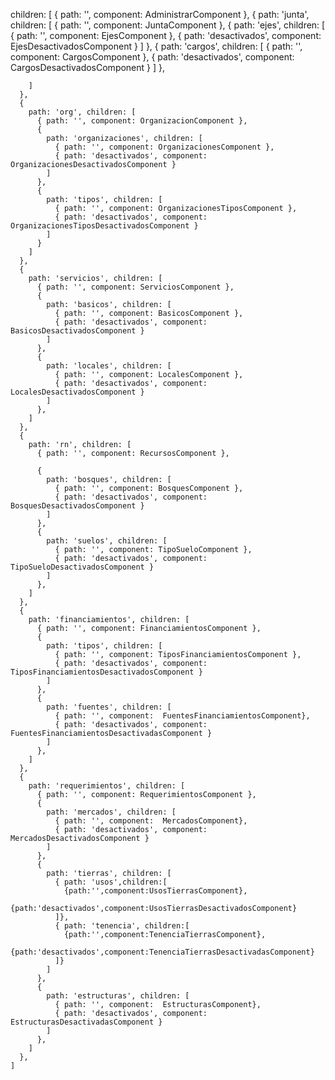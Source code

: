  children: [
      { path: '', component: AdministrarComponent },
      {
        path: 'junta',
        children: [
          { path: '', component: JuntaComponent },
          {
            path: 'ejes', children: [
              { path: '', component: EjesComponent },
              { path: 'desactivados', component: EjesDesactivadosComponent }
            ]
          },
          {
            path: 'cargos', children: [
              { path: '', component: CargosComponent },
              { path: 'desactivados', component: CargosDesactivadosComponent }
            ]
          },

        ]
      },
      {
        path: 'org', children: [
          { path: '', component: OrganizacionComponent },
          {
            path: 'organizaciones', children: [
              { path: '', component: OrganizacionesComponent },
              { path: 'desactivados', component: OrganizacionesDesactivadosComponent }
            ]
          },
          {
            path: 'tipos', children: [
              { path: '', component: OrganizacionesTiposComponent },
              { path: 'desactivados', component: OrganizacionesTiposDesactivadosComponent }
            ]
          }
        ]
      },
      {
        path: 'servicios', children: [
          { path: '', component: ServiciosComponent },
          {
            path: 'basicos', children: [
              { path: '', component: BasicosComponent },
              { path: 'desactivados', component: BasicosDesactivadosComponent }
            ]
          },
          {
            path: 'locales', children: [
              { path: '', component: LocalesComponent },
              { path: 'desactivados', component: LocalesDesactivadosComponent }
            ]
          },
        ]
      },
      {
        path: 'rn', children: [
          { path: '', component: RecursosComponent },

          {
            path: 'bosques', children: [
              { path: '', component: BosquesComponent },
              { path: 'desactivados', component: BosquesDesactivadosComponent }
            ]
          },
          {
            path: 'suelos', children: [
              { path: '', component: TipoSueloComponent },
              { path: 'desactivados', component: TipoSueloDesactivadosComponent }
            ]
          },
        ]
      },
      {
        path: 'financiamientos', children: [
          { path: '', component: FinanciamientosComponent },
          {
            path: 'tipos', children: [
              { path: '', component: TiposFinanciamientosComponent },
              { path: 'desactivados', component: TiposFinanciamientosDesactivadosComponent }
            ]
          },
          {
            path: 'fuentes', children: [
              { path: '', component:  FuentesFinanciamientosComponent},
              { path: 'desactivados', component: FuentesFinanciamientosDesactivadasComponent }
            ]
          },
        ]
      },
      {
        path: 'requerimientos', children: [
          { path: '', component: RequerimientosComponent },
          {
            path: 'mercados', children: [
              { path: '', component:  MercadosComponent},
              { path: 'desactivados', component: MercadosDesactivadosComponent }
            ]
          },
          {
            path: 'tierras', children: [
              { path: 'usos',children:[
                {path:'',component:UsosTierrasComponent},
                {path:'desactivados',component:UsosTierrasDesactivadosComponent}
              ]},
              { path: 'tenencia', children:[
                {path:'',component:TenenciaTierrasComponent},
                {path:'desactivados',component:TenenciaTierrasDesactivadasComponent}
              ]}
            ]
          },
          {
            path: 'estructuras', children: [
              { path: '', component:  EstructurasComponent},
              { path: 'desactivados', component: EstructurasDesactivadasComponent }
            ]
          },
        ]
      },
    ]